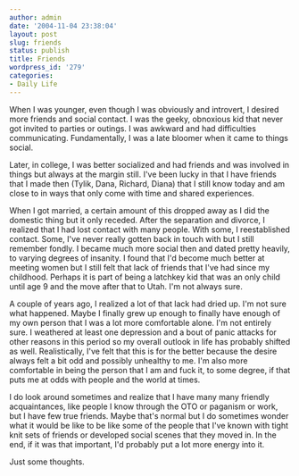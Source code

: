 ```yaml
---
author: admin
date: '2004-11-04 23:38:04'
layout: post
slug: friends
status: publish
title: Friends
wordpress_id: '279'
categories:
- Daily Life
---
```


When I was younger, even though I was obviously and introvert, I desired
more friends and social contact. I was the geeky, obnoxious kid that
never got invited to parties or outings. I was awkward and had
difficulties communicating. Fundamentally, I was a late bloomer when it
came to things social.

Later, in college, I was better socialized and had friends and was
involved in things but always at the margin still. I've been lucky in
that I have friends that I made then (Tylik, Dana, Richard, Diana) that
I still know today and am close to in ways that only come with time and
shared experiences.

When I got married, a certain amount of this dropped away as I did the
domestic thing but it only receded. After the separation and divorce, I
realized that I had lost contact with many people. With some, I
reestablished contact. Some, I've never really gotten back in touch with
but I still remember fondly. I became much more social then and dated
pretty heavily, to varying degrees of insanity. I found that I'd become
much better at meeting women but I still felt that lack of friends that
I've had since my childhood. Perhaps it is part of being a latchkey kid
that was an only child until age 9 and the move after that to Utah. I'm
not always sure.

A couple of years ago, I realized a lot of that lack had dried up. I'm
not sure what happened. Maybe I finally grew up enough to finally have
enough of my own person that I was a lot more comfortable alone. I'm not
entirely sure. I weathered at least one depression and a bout of panic
attacks for other reasons in this period so my overall outlook in life
has probably shifted as well. Realistically, I've felt that this is for
the better because the desire always felt a bit odd and possibly
unhealthy to me. I'm also more comfortable in being the person that I am
and fuck it, to some degree, if that puts me at odds with people and the
world at times.

I do look around sometimes and realize that I have many many friendly
acquaintances, like people I know through the OTO or paganism or work,
but I have few true friends. Maybe that's normal but I do sometimes
wonder what it would be like to be like some of the people that I've
known with tight knit sets of friends or developed social scenes that
they moved in. In the end, if it was that important, I'd probably put a
lot more energy into it.

Just some thoughts.
